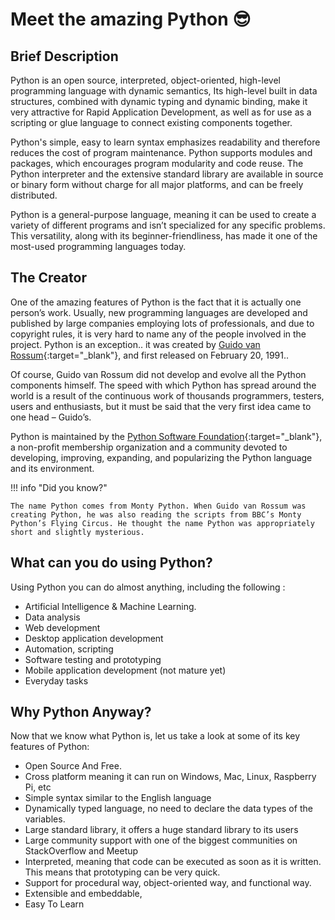 # Meet the amazing Python :sunglasses:

## Brief Description
Python is an open source, interpreted, object-oriented, high-level programming language with dynamic semantics, Its high-level built in data structures, combined with dynamic typing and dynamic binding, make it very attractive for Rapid Application Development, as well as for use as a scripting or glue language to connect existing components together.

Python's simple, easy to learn syntax emphasizes readability and therefore reduces the cost of program maintenance. Python supports modules and packages, which encourages program modularity and code reuse. The Python interpreter and the extensive standard library are available in source or binary form without charge for all major platforms, and can be freely distributed.

Python is a general-purpose language, meaning it can be used to create a variety of different programs and isn’t specialized for any specific problems. This versatility, along with its beginner-friendliness, has made it one of the most-used programming languages today. 

## The Creator
One of the amazing features of Python is the fact that it is actually one person’s work. Usually, new programming languages are developed and published by large companies employing lots of professionals, and due to copyright rules, it is very hard to name any of the people involved in the project. Python is an exception.. it was created by [Guido van Rossum](https://en.wikipedia.org/wiki/Guido_van_Rossum){:target="_blank"}, and first released on  February 20, 1991..

Of course, Guido van Rossum did not develop and evolve all the Python components himself. The speed with which Python has spread around the world is a result of the continuous work of thousands programmers, testers, users and enthusiasts, but it must be said that the very first idea came to one head – Guido’s.

Python is maintained by the [Python Software Foundation](https://www.python.org/psf-landing/){:target="_blank"}, a non-profit membership organization and a community devoted to developing, improving, expanding, and popularizing the Python language and its environment.

!!! info "Did you know?"

    The name Python comes from Monty Python. When Guido van Rossum was creating Python, he was also reading the scripts from BBC’s Monty Python’s Flying Circus. He thought the name Python was appropriately short and slightly mysterious.


## What can you do using Python?

Using Python you can do almost anything, including the following :

- Artificial Intelligence & Machine Learning.
- Data analysis 
- Web development
- Desktop application development
- Automation, scripting
- Software testing and prototyping
- Mobile application development (not mature yet)
- Everyday tasks

## Why Python Anyway?
Now that we know what Python is, let us take a look at some of its key features of Python: 

- Open Source And Free.
- Cross platform meaning it can run on Windows, Mac, Linux, Raspberry Pi, etc
- Simple syntax similar to the English language 
- Dynamically typed language, no need to declare the data types of the variables.
- Large standard library, it offers a huge standard library to its users
- Large community support with one of the biggest communities on StackOverflow and Meetup
- Interpreted, meaning that code can be executed as soon as it is written. This means that prototyping can be very quick.
- Support for procedural way, object-oriented way, and functional way.
- Extensible and embeddable, 
- Easy To Learn
